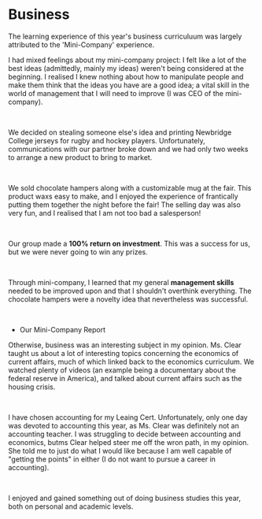 <html>
<h1>Business</h1>
<body>
  <p>The learning experience of this year's business curriculuum was largely attributed to the 'Mini-Company' experience.</p> 
  
  <p>I had mixed feelings about my mini-company project: I felt like a lot of the best ideas (admittedly, mainly my ideas) weren't being considered at the beginning. I realised I knew nothing about how to manipulate people and make them think that the ideas you have are a good idea; a vital skill in the world of management that I will need to improve (I was CEO of the mini-company). </p><br> 
  <p>We decided on stealing someone else's idea and printing Newbridge College jerseys for rugby and hockey players. Unfortunately, communications with our partner broke down and we had only two weeks to arrange a new product to bring to market.</p><br>
  <p>We sold chocolate hampers along with a customizable mug at the fair. This product waxs easy to make, and I enjoyed the experience of frantically putting them together the night before the fair! The selling day was also very fun, and I realised that I am not too bad a salesperson!</p><br> 
  <p>Our group made a <strong>100% return on investment</strong>. This was a success for us, but we were never going to win any prizes.</p><br>
  <p>Through mini-company, I learned that my general <strong>management skills</strong> needed to be improved upon and that I shouldn't overthink everything. The chocolate hampers were a novelty idea that nevertheless was successful.</p><br>
  <ul><li>Our Mini-Company Report</li></ul>
  <p>Otherwise, business was an interesting subject in my opinion. Ms. Clear taught us about a lot of interesting topics concerning the economics of current affairs, much of which linked back to the economics curriculum. We watched plenty of videos (an example being a documentary about the federal reserve in America), and talked about current affairs such as the housing crisis.</p><br>
  <p>I have chosen accounting for my Leaing Cert. Unfortunately, only one day was devoted to accounting this year, as Ms. Clear was definitely not an accounting teacher. I was struggling to decide between accounting and economics, butms Clear helped steer me off the wron path, in my opinion. She told me to just do what I would like because I am well capable of "getting the points" in either (I do not want to pursue a career in accounting).</p><br>
  <p>I enjoyed and gained something out of doing business studies this year, both on personal and academic levels.</p>
</body>
</html>
